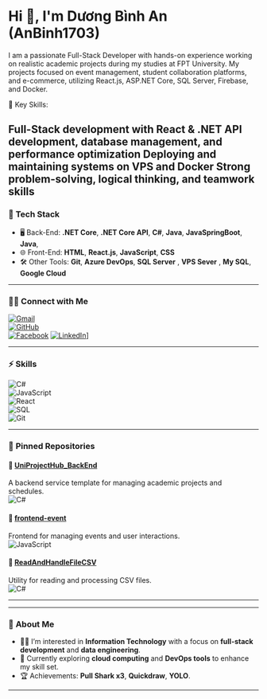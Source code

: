 # Hi 👋, I'm Dương Bình An (AnBinh1703)  

I am a passionate Full-Stack Developer with hands-on experience working on realistic academic projects during my studies at FPT University. My projects focused on event management, student collaboration platforms, and e-commerce, utilizing React.js, ASP.NET Core, SQL Server, Firebase, and Docker.

🚀 Key Skills:

Full-Stack development with React & .NET
API development, database management, and performance optimization
Deploying and maintaining systems on VPS and Docker
Strong problem-solving, logical thinking, and teamwork skills
---

### 🌱 **Tech Stack**
- 🖥️ Back-End: **.NET Core**, **.NET Core API**, **C#**, **Java**, **JavaSpringBoot**, **Java**,
- 🌐 Front-End: **HTML**, **React.js**, **JavaScript**, **CSS**  
- 🛠️ Other Tools: **Git**, **Azure DevOps**, **SQL Server**  , **VPS Sever**  , **My SQL**, **Google Cloud** 

---

### 🤝🏻 **Connect with Me**
 [![Gmail](https://img.shields.io/badge/-Gmail-red?style=flat-square&logo=gmail)](mailto:dan1314705@gmail.com)  
[![GitHub](https://img.shields.io/badge/-GitHub-black?style=flat-square&logo=github)](https://github.com/AnBinh1703)  
[![Facebook](https://img.shields.io/badge/-Facebook-blue?style=flat-square&logo=facebook)](https://www.facebook.com/heens.1703/)
[![LinkedIn](https://img.shields.io/badge/-LinkedIn-blue?style=flat-square&logo=linkedIn)](https://www.linkedin.com/in/duongbinhan-dev/)]


---

### ⚡ **Skills**
![C#](https://img.shields.io/badge/-C%23-blue?style=flat-square&logo=c-sharp)  
![JavaScript](https://img.shields.io/badge/-JavaScript-yellow?style=flat-square&logo=javascript)  
![React](https://img.shields.io/badge/-React-blue?style=flat-square&logo=react)  
![SQL](https://img.shields.io/badge/-SQL-lightgrey?style=flat-square&logo=sql)  
![Git](https://img.shields.io/badge/-Git-orange?style=flat-square&logo=git)  

---

### 📌 **Pinned Repositories**  

#### 🔹 [UniProjectHub_BackEnd](https://github.com/UniProjectHub/UniProjectHub_BackEnd)  
A backend service template for managing academic projects and schedules.  
![C#](https://img.shields.io/badge/-C%23-blue?style=flat-square)  

#### 🔹 [frontend-event](https://github.com/FU-PRN231/frontend-event)  
Frontend for managing events and user interactions.  
![JavaScript](https://img.shields.io/badge/-JavaScript-yellow?style=flat-square)  

#### 🔹 [ReadAndHandleFileCSV](https://github.com/AnBinh1703/ReadAndHandleFileCSV)  
Utility for reading and processing CSV files.  
![C#](https://img.shields.io/badge/-C%23-blue?style=flat-square)  

---



---

### 💬 **About Me**
- 👨‍💻 I’m interested in **Information Technology** with a focus on **full-stack development** and **data engineering**.  
- 🌱 Currently exploring **cloud computing** and **DevOps tools** to enhance my skill set.  
- 🏆 Achievements: **Pull Shark x3**, **Quickdraw**, **YOLO**.  

---




<!---
AnBinh1703/AnBinh1703 is a ✨ special ✨ repository because its `README.md` (this file) appears on your GitHub profile.
You can click the Preview link to take a look at your changes.
--->
